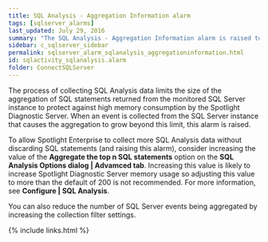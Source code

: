 ```yaml
---
title: SQL Analysis - Aggregation Information alarm
tags: [sqlserver_alarms]
last_updated: July 29, 2016
summary: "The SQL Analysis - Aggregation Information alarm is raised to indicate that some SQL statements have been discarded during the collection of SQL Analysis data."
sidebar: c_sqlserver_sidebar
permalink: sqlserver_alarm_sqlanalysis_aggregationinformation.html
id: sqlactivity_sqlanalysis.alarm
folder: ConnectSQLServer
---
```



The process of collecting SQL Analysis data limits the size of the aggregation of SQL statements returned from the monitored SQL Server instance to protect against high memory consumption by the Spotlight Diagnostic Server. When an event is collected from the SQL Server instance that causes the aggregation to grow beyond this limit, this alarm is raised.

To allow Spotlight Enterprise to collect more SQL Analysis data without discarding SQL statements (and raising this alarm), consider increasing the value of the **Aggregate the top n SQL statements** option on the **SQL Analysis Options dialog \| Advamced tab**. Increasing this value is likely to increase Spotlight Diagnostic Server memory usage so adjusting this value to more than the default of 200 is not recommended. For more information, see **Configure \| SQL Analysis**.

You can also reduce the number of SQL Server events being aggregated by increasing the collection filter settings.

{% include links.html %}
